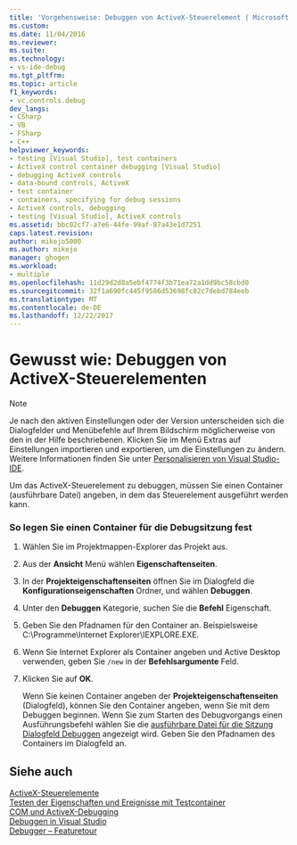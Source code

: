 ```yaml
---
title: 'Vorgehensweise: Debuggen von ActiveX-Steuerelement | Microsoft Docs'
ms.custom: 
ms.date: 11/04/2016
ms.reviewer: 
ms.suite: 
ms.technology:
- vs-ide-debug
ms.tgt_pltfrm: 
ms.topic: article
f1_keywords:
- vc.controls.debug
dev_langs:
- CSharp
- VB
- FSharp
- C++
helpviewer_keywords:
- testing [Visual Studio], test containers
- ActiveX control container debugging [Visual Studio]
- debugging ActiveX controls
- data-bound controls, ActiveX
- test container
- containers, specifying for debug sessions
- ActiveX controls, debugging
- testing [Visual Studio], ActiveX controls
ms.assetid: bbc02cf7-a7e6-44fe-99af-87a43e1d7251
caps.latest.revision: 
author: mikejo5000
ms.author: mikejo
manager: ghogen
ms.workload:
- multiple
ms.openlocfilehash: 11d29d2d8a5ebf4774f3b71ea72a1dd9bc58cbd0
ms.sourcegitcommit: 32f1a690fc445f9586d53698fc82c7debd784eeb
ms.translationtype: MT
ms.contentlocale: de-DE
ms.lasthandoff: 12/22/2017
---
```

# <a name="how-to-debug-an-activex-control"></a>Gewusst wie: Debuggen von ActiveX-Steuerelementen
> [!NOTE]
>  Je nach den aktiven Einstellungen oder der Version unterscheiden sich die Dialogfelder und Menübefehle auf Ihrem Bildschirm möglicherweise von den in der Hilfe beschriebenen. Klicken Sie im Menü Extras auf Einstellungen importieren und exportieren, um die Einstellungen zu ändern. Weitere Informationen finden Sie unter [Personalisieren von Visual Studio-IDE](../ide/personalizing-the-visual-studio-ide.md).  
  
 Um das ActiveX-Steuerelement zu debuggen, müssen Sie einen Container (ausführbare Datei) angeben, in dem das Steuerelement ausgeführt werden kann.  
  
### <a name="to-specify-a-container-for-the-debug-session"></a>So legen Sie einen Container für die Debugsitzung fest  
  
1.  Wählen Sie im Projektmappen-Explorer das Projekt aus.  
  
2.  Aus der **Ansicht** Menü wählen **Eigenschaftenseiten**.  
  
3.  In der **Projekteigenschaftenseiten** öffnen Sie im Dialogfeld die **Konfigurationseigenschaften** Ordner, und wählen **Debuggen**.  
  
4.  Unter den **Debuggen** Kategorie, suchen Sie die **Befehl** Eigenschaft.  
  
5.  Geben Sie den Pfadnamen für den Container an. Beispielsweise C:\Programme\Internet Explorer\IEXPLORE.EXE.  
  
6.  Wenn Sie Internet Explorer als Container angeben und Active Desktop verwenden, geben Sie `/new` in der **Befehlsargumente** Feld.  
  
7.  Klicken Sie auf **OK**.  
  
     Wenn Sie keinen Container angeben der **Projekteigenschaftenseiten** (Dialogfeld), können Sie den Container angeben, wenn Sie mit dem Debuggen beginnen. Wenn Sie zum Starten des Debugvorgangs einen Ausführungsbefehl wählen Sie die [ausführbare Datei für die Sitzung Dialogfeld Debuggen](../debugger/executable-for-debugging-session-dialog-box.md) angezeigt wird. Geben Sie den Pfadnamen des Containers im Dialogfeld an.  
  
## <a name="see-also"></a>Siehe auch  
 [ActiveX-Steuerelemente](/cpp/mfc/activex-controls)   
 [Testen der Eigenschaften und Ereignisse mit Testcontainer](/cpp/mfc/testing-properties-and-events-with-test-container)   
 [COM und ActiveX-Debugging](../debugger/com-and-activex-debugging.md)   
 [Debuggen in Visual Studio](../debugger/index.md)  
 [Debugger – Featuretour](../debugger/debugger-feature-tour.md)